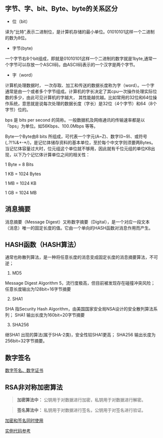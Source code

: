 ## 字节、字、bit、Byte、byte的关系区分

- 位（bit）

译为“比特”,表示二进制位，是计算机存储的最小单位。01010101这样一个二进制的数为8位。

- 字节(byte)

一个字节右8个bit组成，即就是01010101这样一个二进制的数字就是1byte,通常一个字节可以存放一个ASCII码，由ASCII码表示的一个汉字是两个字节。

- 字（word）

计算机处理数据时， 一次存取、加工和传送的数据长度称为字（word）。一个字通常是由一个或者多个字节组成。计算机的字长决定了其cpu一次操作处理实际位数的多少，由此可见计算机的字越大， 其性能越优越。比如常用的32位和64位操作系统，意思就是说每次处理的数据长度（字长）是32位（4个字节）和64（8个字节）位的。 


bps 是 bits per second 的简称。一般数据机及网络通讯的传输速率都是以「bps」为单位。如56Kbps、100.0Mbps 等等。

Byte一个Byte由8 bits 所组成，可代表一个字元(A~Z)、数字(0~9)、或符号(,.?!%&+-*/)，是记忆体储存资料的基本单位，至於每个中文字则须要两Bytes。当记忆体容量过大时，位元组这个单位就不够用，因此就有千位元组的单位KB出现，以下乃个记忆体计算单位之间的相关性：

1 Byte = 8 Bits

1 KB = 1024 Bytes

1 MB = 1024 KB

1 GB = 1024 MB

## 消息摘要

消息摘要（Message Digest）又称数字摘要（Digital），是一个对应一段文本（消息）唯一的固定长度的值。它由一个单向的HASH函数对消息作用而产生。

## HASH函数（HASH算法）

通常也称散列算法，是一种将任意长度的消息变成固定长度的消息摘要算法，不可逆；

1. MD5

Message Digest Algorithm 5，流行度极高，但目前被发现存在碰撞冲突风险；
任意长度输出为128bit=16字节摘要

2. SHA1

SHA 指Security Hash Algorithm，由美国国家安全局NSA设计的安全散列算法系列；
SHA1 输出长度为160bit=20字节摘要

3. SHA256

继SHA1 出现的算法(属于SHA-2类)，安全性较SHA1更高；
SHA256 输出长度为256bit=32字节摘要。

## 数字签名

[数字签名、数字证书](http://www.ruanyifeng.com/blog/2011/08/what_is_a_digital_signature)

## RSA非对称加密算法

> **加密算法中：** 公钥用于对数据进行加密，私钥用于对数据进行解密。

> **签名算法中：** 私钥用于对数据进行签名，公钥用于对签名进行验证。

[加密和签名同时使用](http://blog.csdn.net/yowasa/article/details/72825866)

[实例代码参考](https://github.com/sunyanping24/keeping)